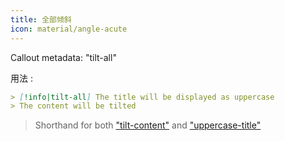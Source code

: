 ```yaml
---
title: 全部倾斜
icon: material/angle-acute
---
```


Callout metadata: "tilt-all"

用法 :

```md
> [!info|tilt-all] The title will be displayed as uppercase
> The content will be tilted
```
> Shorthand for both ["tilt-content"](../content-styling/page-7.md)
> and ["uppercase-title"](../title-styling/page-17.md)
